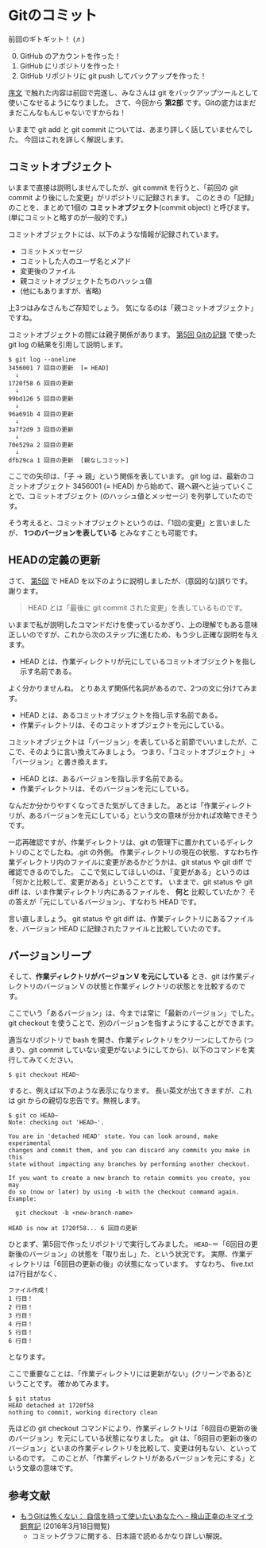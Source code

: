 # Gitのコミット

前回のギトギット！ (♬)

0. GitHub のアカウントを作った！
0. GitHub にリポジトリを作った！
0. GitHub リポジトリに git push してバックアップを作った！

[序文](README.md) で触れた内容は前回で完遂し、みなさんは git をバックアップツールとして使いこなせるようになりました。
さて、今回から **第2部** です。Gitの底力はまだまだこんなもんじゃないですからね！

いままで git add と git commit については、あまり詳しく話していませんでした。
今回はこれを詳しく解説します。

## コミットオブジェクト

いままで直接は説明しませんでしたが、git commit を行うと、「前回の git commit より後にした変更」がリポジトリに記録されます。
このときの「記録」のことを、まとめて1個の **コミットオブジェクト**(commit object) と呼びます。
(単にコミットと略すのが一般的です。)

コミットオブジェクトには、以下のような情報が記録されています。

* コミットメッセージ
* コミットした人のユーザ名とメアド
* 変更後のファイル
* 親コミットオブジェクトたちのハッシュ値
* (他にもありますが、省略)

上3つはみなさんもご存知でしょう。
気になるのは「親コミットオブジェクト」ですね。

コミットオブジェクトの間には親子関係があります。
[第5回 Gitの記録](chapter5.md) で使った git log の結果を引用して説明します。

```
$ git log --oneline
3456001 7 回目の更新  [= HEAD]
  ↓
1720f58 6 回目の更新
  ↓
99bd126 5 回目の更新
  ↓
96a691b 4 回目の更新
  ↓
3a7f2d9 3 回目の更新
  ↓
70e529a 2 回目の更新
  ↓
dfb29ca 1 回目の更新  [親なしコミット]
```

ここでの矢印は、「子 → 親」という関係を表しています。
git log は、最新のコミットオブジェクト 3456001 (= HEAD) から始めて、親へ親へと辿っていくことで、コミットオブジェクト (のハッシュ値とメッセージ) を列挙していたのです。

そう考えると、コミットオブジェクトというのは、「1回の変更」と言いましたが、 **1つのバージョンを表している** とみなすことも可能です。

## HEADの定義の更新
さて、 [第5回](chapter5.md) で HEAD を以下のように説明しましたが、(意図的な)誤りです。謝ります。

> HEAD とは「最後に git commit された変更」を表しているものです。

いままで私が説明したコマンドだけを使っているかぎり、上の理解でもある意味正しいのですが、これから次のステップに進むため、もう少し正確な説明を与えます。

* HEAD とは、作業ディレクトリが元にしているコミットオブジェクトを指し示す名前である。

よく分かりませんね。
とりあえず関係代名詞があるので、2つの文に分けてみます。

* HEAD とは、あるコミットオブジェクトを指し示す名前である。
* 作業ディレクトリは、そのコミットオブジェクトを元にしている。

コミットオブジェクトは「バージョン」を表していると前節でいいましたが、ここで、そのように言い換えてみましょう。
つまり、「コミットオブジェクト」→「バージョン」と書き換えます。

* HEAD とは、あるバージョンを指し示す名前である。
* 作業ディレクトリは、そのバージョンを元にしている。

なんだか分かりやすくなってきた気がしてきました。
あとは「作業ディレクトリが、あるバージョンを元にしている」という文の意味が分かれば攻略できそうです。

一応再確認ですが、作業ディレクトリは、git の管理下に置かれているディレクトリのことでしたね。.git の外側。
作業ディレクトリの現在の状態、すなわち作業ディレクトリ内のファイルに変更があるかどうかは、git status や git diff で確認できるのでした。
ここで気にしてほしいのは、「変更がある」というのは「何かと比較して、変更がある」ということです。
いままで、git status や git diff は、いま作業ディレクトリ内にあるファイルを、 **何と** 比較していたか？
その答えが「元にしているバージョン」、すなわち HEAD です。

言い直しましょう。
git status や git diff は、作業ディレクトリにあるファイルを、バージョン HEAD に記録されたファイルと比較していたのです。

## バージョンリープ



そして、**作業ディレクトリがバージョン V を元にしている** とき、git は作業ディレクトリのバージョン V の状態と作業ディレクトリの状態とを比較するのです。





ここでいう「あるバージョン」は、今までは常に「最新のバージョン」でした。
git checkout を使うことで、別のバージョンを指すようにすることができます。

適当なリポジトリで bash を開き、作業ディレクトリをクリーンにしてから (つまり、git commit していない変更がないようにしてから)、以下のコマンドを実行してみてください。

```
$ git checkout HEAD~
```

すると、例えば以下のような表示になります。
長い英文が出てきますが、これは git からの親切な忠告です。無視します。

```
$ git co HEAD~
Note: checking out 'HEAD~'.

You are in 'detached HEAD' state. You can look around, make experimental
changes and commit them, and you can discard any commits you make in this
state without impacting any branches by performing another checkout.

If you want to create a new branch to retain commits you create, you may
do so (now or later) by using -b with the checkout command again. Example:

  git checkout -b <new-branch-name>

HEAD is now at 1720f58... 6 回目の更新
```

ひとまず、第5回で作ったリポジトリで実行してみました。
``HEAD~``＝「6回目の更新後のバージョン」の状態を「取り出し」た、という状況です。
実際、作業ディレクトリは「6回目の更新の後」の状態になっています。
すなわち、 five.txt は7行目がなく、

```
ファイル作成！
1 行目！
2 行目！
3 行目！
4 行目！
5 行目！
6 行目！
```

となります。

ここで重要なことは、「作業ディレクトリには更新がない」(クリーンである)ということです。
確かめてみます。

```
$ git status
HEAD detached at 1720f58
nothing to commit, working directory clean
```

先ほどの git checkout コマンドにより、作業ディレクトリは「6回目の更新の後のバージョン」を元にしている状態になりました。
git は、「6回目の更新の後のバージョン」といまの作業ディレクトリを比較して、変更は何もない、といっているのです。
このことが、「作業ディレクトリがあるバージョンを元にする」という文章の意味です。











## 参考文献
* [もうGitは怖くない： 自信を持って使いたいあなたへ - 檜山正幸のキマイラ飼育記](http://d.hatena.ne.jp/m-hiyama/20150928/1443397382) (2016年3月18日閲覧)
  * コミットグラフに関する、日本語で読めるかなり詳しい解説。
